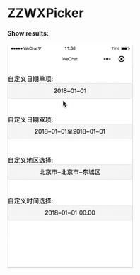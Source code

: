 # ZZWXPicker
#### Show results:
![](https://github.com/a279649802/ZZWXPicker/raw/master/ZZWXPicker.gif)  
